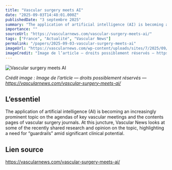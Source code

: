 ```yaml
---
title: "Vascular surgery meets AI"
date: "2025-09-03T14:48:01.000Z"
publishedDate: "3 septembre 2025"
summary: "The application of artificial intelligence (AI) is becoming an increasingly prominent topic on the agendas of key vascular meetings and the contents pages of vascular surgery journals. At this juncture, Vascular News looks at some of the recently shared research and opinion on the topic, highlighting a need for “guardrails” amid significant clinical potential."
importance: ""
sourceUrl: "https://vascularnews.com/vascular-surgery-meets-ai/"
tags: ["France", "Actualité", "Vascular News"]
permalink: "/papers/2025-09-03-vascular-surgery-meets-ai"
imageUrl: "https://vascularnews.com/wp-content/uploads/sites/7/2025/09/AdobeStock_1599473963-1024x512.jpeg"
imageCredit: "Image de l’article — droits possiblement réservés — https://vascularnews.com/vascular-surgery-meets-ai/"
---
```


![Vascular surgery meets AI](https://vascularnews.com/wp-content/uploads/sites/7/2025/09/AdobeStock_1599473963-1024x512.jpeg)

*Crédit image : Image de l’article — droits possiblement réservés — https://vascularnews.com/vascular-surgery-meets-ai/*

## L’essentiel

The application of artificial intelligence (AI) is becoming an increasingly prominent topic on the agendas of key vascular meetings and the contents pages of vascular surgery journals. At this juncture, Vascular News looks at some of the recently shared research and opinion on the topic, highlighting a need for “guardrails” amid significant clinical potential.

## Lien source

https://vascularnews.com/vascular-surgery-meets-ai/

